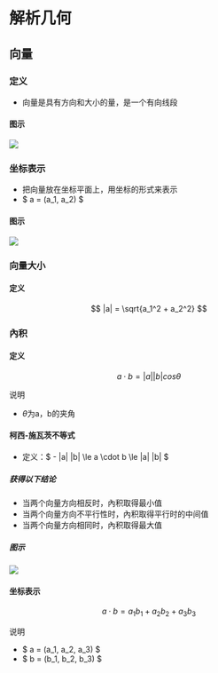 

# 解析几何

## 向量
### 定义
* 向量是具有方向和大小的量，是一个有向线段

#### 图示
![](https://gitee.com/cc12703/figurebed/raw/master/img/“3181608482818_.pic_hd”的副本.png)

### 坐标表示
* 把向量放在坐标平面上，用坐标的形式来表示
* $ a = (a_1, a_2) $

#### 图示
![](https://gitee.com/cc12703/figurebed/raw/master/img/“3191608532802_.pic_hd”的副本.png)


### 向量大小
#### 定义
$$ |a| = \sqrt{a_1^2 + a_2^2} $$

### 內积
#### 定义
$$ a \cdot b = |a| |b| cos\theta $$

说明
* $\theta$为a，b的夹角

#### 柯西-施瓦茨不等式
* 定义：$ - |a| |b| \le a \cdot b \le |a| |b| $

##### 获得以下结论
* 当两个向量方向相反时，內积取得最小值
* 当两个向量方向不平行性时，內积取得平行时的中间值
* 当两个向量方向相同时，內积取得最大值

##### 图示
![](https://gitee.com/cc12703/figurebed/raw/master/img/“3201608533657_.pic_hd”的副本.png)

#### 坐标表示
$$
a \cdot b = a_1 b_1 + a_2 b_2 + a_3 b_3
$$

说明
* $ a = (a_1, a_2, a_3) $
* $ b = (b_1, b_2, b_3) $
